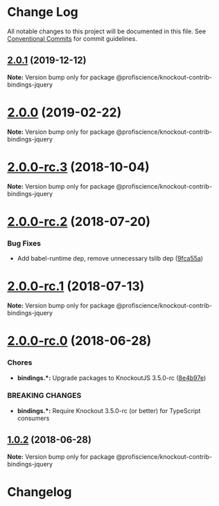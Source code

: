 # Change Log

All notable changes to this project will be documented in this file.
See [Conventional Commits](https://conventionalcommits.org) for commit guidelines.

## [2.0.1](https://github.com/Profiscience/knockout-contrib/compare/@profiscience/knockout-contrib-bindings-jquery@2.0.0...@profiscience/knockout-contrib-bindings-jquery@2.0.1) (2019-12-12)

**Note:** Version bump only for package @profiscience/knockout-contrib-bindings-jquery

# [2.0.0](https://github.com/Profiscience/knockout-contrib/compare/@profiscience/knockout-contrib-bindings-jquery@2.0.0-rc.3...@profiscience/knockout-contrib-bindings-jquery@2.0.0) (2019-02-22)

**Note:** Version bump only for package @profiscience/knockout-contrib-bindings-jquery

<a name="2.0.0-rc.3"></a>

# [2.0.0-rc.3](https://github.com/Profiscience/knockout-contrib/compare/@profiscience/knockout-contrib-bindings-jquery@2.0.0-rc.2...@profiscience/knockout-contrib-bindings-jquery@2.0.0-rc.3) (2018-10-04)

**Note:** Version bump only for package @profiscience/knockout-contrib-bindings-jquery

<a name="2.0.0-rc.2"></a>

# [2.0.0-rc.2](https://github.com/Profiscience/knockout-contrib/compare/@profiscience/knockout-contrib-bindings-jquery@2.0.0-rc.1...@profiscience/knockout-contrib-bindings-jquery@2.0.0-rc.2) (2018-07-20)

### Bug Fixes

- Add babel-runtime dep, remove unnecessary tslib dep ([9fca55a](https://github.com/Profiscience/knockout-contrib/commit/9fca55a))

<a name="2.0.0-rc.1"></a>

# [2.0.0-rc.1](https://github.com/Profiscience/knockout-contrib/compare/@profiscience/knockout-contrib-bindings-jquery@2.0.0-rc.0...@profiscience/knockout-contrib-bindings-jquery@2.0.0-rc.1) (2018-07-13)

**Note:** Version bump only for package @profiscience/knockout-contrib-bindings-jquery

<a name="2.0.0-rc.0"></a>

# [2.0.0-rc.0](https://github.com/Profiscience/knockout-contrib/compare/@profiscience/knockout-contrib-bindings-jquery@1.0.2...@profiscience/knockout-contrib-bindings-jquery@2.0.0-rc.0) (2018-06-28)

### Chores

- **bindings.\*:** Upgrade packages to KnockoutJS 3.5.0-rc ([8e4b97e](https://github.com/Profiscience/knockout-contrib/commit/8e4b97e))

### BREAKING CHANGES

- **bindings.\*:** Require Knockout 3.5.0-rc (or better) for TypeScript consumers

<a name="1.0.2"></a>

## [1.0.2](https://github.com/Profiscience/knockout-contrib/compare/@profiscience/knockout-contrib-bindings-jquery@1.0.1...@profiscience/knockout-contrib-bindings-jquery@1.0.2) (2018-06-28)

**Note:** Version bump only for package @profiscience/knockout-contrib-bindings-jquery

# Changelog

